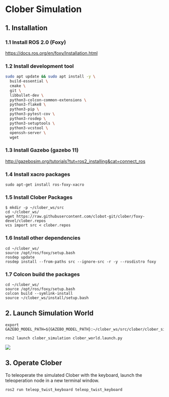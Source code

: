 # Clober Simulation

## 1. Installation
### 1.1 Install ROS 2.0 (Foxy)
https://docs.ros.org/en/foxy/Installation.html

### 1.2 Install development tool
```bash
sudo apt update && sudo apt install -y \
  build-essential \
  cmake \
  git \
  libbullet-dev \
  python3-colcon-common-extensions \
  python3-flake8 \
  python3-pip \
  python3-pytest-cov \
  python3-rosdep \
  python3-setuptools \
  python3-vcstool \
  openssh-server \
  wget
```

### 1.3 Install Gazebo (gazebo 11)
http://gazebosim.org/tutorials?tut=ros2_installing&cat=connect_ros

### 1.4 Install xacro packages

```
sudo apt-get install ros-foxy-xacro
```

### 1.5 Install Clober Packages
```
$ mkdir -p ~/clober_ws/src
cd ~/clober_ws/
wget https://raw.githubusercontent.com/clobot-git/clober/foxy-devel/clober.repos
vcs import src < clober.repos
```

### 1.6 Install other dependencies
```
cd ~/clober_ws/
source /opt/ros/foxy/setup.bash
rosdep update
rosdep install --from-paths src --ignore-src -r -y --rosdistro foxy
```

### 1.7 Colcon build the packages
```
cd ~/clober_ws/
source /opt/ros/foxy/setup.bash
colcon build --symlink-install
source ~/clober_ws/install/setup.bash
```

## 2. Launch Simulation World
```
export GAZEBO_MODEL_PATH=${GAZEBO_MODEL_PATH}:~/clober_ws/src/clober/clober_simulation/models

ros2 launch clober_simulation clober_world.launch.py
```

<img align="center" src="https://github.com/clobot-git/clober/blob/foxy-devel/images/clober_gazebo.png">

## 3. Operate Clober
To teleoperate the simulated Clober with the keyboard, launch the teleoperation node in a new terminal window.
  ```
  ros2 run teleop_twist_keyboard teleop_twist_keyboard
  ```

